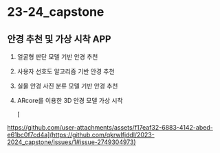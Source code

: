 # 23-24_capstone

## 안경 추천 및 가상 시착 APP

1. 얼굴형 판단 모델 기반 안경 추천
2. 사용자 선호도 알고리즘 기반 안경 추천
3. 실물 안경 사진 분류 모델 기반 안경 추천
4. ARcore를 이용한 3D 안경 모델 가상 시착

   [

[https://github.com/user-attachments/assets/f17eaf32-6883-4142-abed-e61bc0f7cd4a](https://github.com/qkrwlfjddl/2023-2024_capstone/issues/1#issue-2749304973)
](https://github.com/qkrwlfjddl/2023-2024_capstone/issues/1#issue-2749304973)
